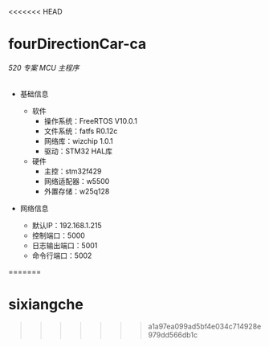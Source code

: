 <<<<<<< HEAD
# fourDirectionCar-ca

######  520 专案 MCU 主程序

- 基础信息
  - 软件
    - 操作系统：FreeRTOS  V10.0.1
    - 文件系统：fatfs R0.12c
    - 网络库：wizchip 1.0.1
    - 驱动：STM32 HAL库
  - 硬件
    - 主控：stm32f429
    - 网络适配器：w5500
    - 外置存储：w25q128

- 网络信息
  - 默认IP：192.168.1.215
  - 控制端口：5000
  - 日志输出端口：5001
  - 命令行端口：5002



=======
# sixiangche
>>>>>>> a1a97ea099ad5bf4e034c714928e979dd566db1c
